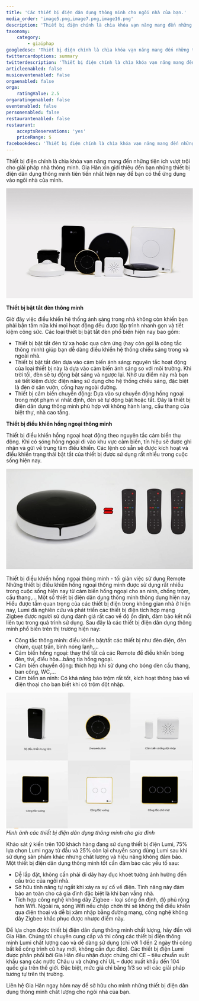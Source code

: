 ```yaml
---
title: 'Các thiết bị điện dân dụng thông minh cho ngôi nhà của bạn.'
media_order: 'image5.png,image7.png,image16.png'
description: 'Thiết bị điện chính là chìa khóa vạn năng mang đến những tiện ích vượt trội cho giải pháp nhà thông minh. Gia Hân xin giới thiệu đến bạn những thiết bị điện dân dụng thông minh tiên tiến nhất hiện nay để bạn có thể ứng dụng vào ngôi nhà của mình.'
taxonomy:
    category:
        - giaiphap
googledesc: 'Thiết bị điện chính là chìa khóa vạn năng mang đến những tiện ích vượt trội cho giải pháp nhà thông minh. Gia Hân xin giới thiệu đến bạn những thiết bị điện dân dụng thông minh tiên tiến nhất hiện nay để bạn có thể ứng dụng vào ngôi nhà của mình.'
twittercardoptions: summary
twitterdescription: 'Thiết bị điện chính là chìa khóa vạn năng mang đến những tiện ích vượt trội cho giải pháp nhà thông minh. Gia Hân xin giới thiệu đến bạn những thiết bị điện dân dụng thông minh tiên tiến nhất hiện nay để bạn có thể ứng dụng vào ngôi nhà của mình.'
articleenabled: false
musiceventenabled: false
orgaenabled: false
orga:
    ratingValue: 2.5
orgaratingenabled: false
eventenabled: false
personenabled: false
restaurantenabled: false
restaurant:
    acceptsReservations: 'yes'
    priceRange: $
facebookdesc: 'Thiết bị điện chính là chìa khóa vạn năng mang đến những tiện ích vượt trội cho giải pháp nhà thông minh. Gia Hân xin giới thiệu đến bạn những thiết bị điện dân dụng thông minh tiên tiến nhất hiện nay để bạn có thể ứng dụng vào ngôi nhà của mình.'
---
```


Thiết bị điện chính là chìa khóa vạn năng mang đến những tiện ích vượt trội cho giải pháp nhà thông minh. Gia Hân xin giới thiệu đến bạn những thiết bị điện dân dụng thông minh tiên tiến nhất hiện nay để bạn có thể ứng dụng vào ngôi nhà của mình.

![](image5.png)

**Thiết bị bật tắt đèn thông minh**

Giờ đây việc điều khiển hệ thống ánh sáng trong nhà không còn khiến bạn phải bận tâm nữa khi mọi hoạt động đều được lập trình nhanh gọn và tiết kiệm công sức. Các loại thiết bị bật tắt đèn phổ biến hiện nay bao gồm: 
* Thiết bị bật tắt đèn từ xa hoặc qua cảm ứng (hay còn gọi là công tắc thông minh) giúp bạn dễ dàng điều khiển hệ thống chiếu sáng trong và ngoài nhà. 
* Thiết bị bật tắt đèn dựa vào cảm biến ánh sáng: nguyên tắc hoạt động của loại thiết bị này là dựa vào cảm biến ánh sáng so với môi trường. Khi trời tối, đèn sẽ tự động bật sáng và ngược lại. Nhờ ưu điểm này mà bạn sẽ tiết kiệm được điện năng sử dụng cho hệ thống chiếu sáng, đặc biệt là đèn ở sân vườn, cổng hay ngoài đường. 
* Thiết bị cảm biến chuyển động: Dựa vào sự chuyển động hồng ngoại trong một phạm vi nhất định, đèn sẽ tự động bật hoặc tắt. Đây là thiết bị điện dân dụng thông minh phù hợp với không hành lang, cầu thang của biệt thự, nhà cao tầng. 


**Thiết bị điều khiển hồng ngoại thông minh**

Thiết bị điều khiển hồng ngoại hoạt động theo nguyên tắc cảm biến thụ động. Khi có sóng hồng ngoại đi vào khu vực cảm biến, tín hiệu sẽ được ghi nhận và gửi về trung tâm điều khiển. Các lệnh có sẵn sẽ được kích hoạt và điều khiển trạng thái bật tắt của thiết bị được sử dụng rất nhiều trong cuộc sống hiện nay. 

![](image7.png)

Thiết bị điều khiển hồng ngoại thông minh - tối giản việc sử dụng Remote
Những thiết bị điều khiển hồng ngoại thông minh được sử dụng rất nhiều trong cuộc sống hiện nay từ cảm biến hồng ngoại cho an ninh, chống trộm, cầu thang,...
Một số thiết bị điện dân dụng thông minh thông dụng hiện nay
Hiểu được tầm quan trọng của các thiết bị điện trong không gian nhà ở hiện nay, Lumi đã nghiên cứu và phát triển các thiết bị điện tích hợp mạng Zigbee được người sử dụng đánh giá rất cao về độ ổn định, đảm bảo kết nối liên tục trong quá trình sử dụng. Sau đây là các thiết bị điện dân dụng thông minh phổ biến trên thị trường hiện nay:
+ Công tắc thông minh: điều khiển bật/tắt các thiết bị như đèn điện, đèn chùm, quạt trần, bình nóng lạnh,...
+ Cảm biến hồng ngoại: thay thế tất cả các Remote để điều khiển bóng đèn, tivi, điều hòa...bằng tia hồng ngoại.
+ Cảm biến chuyển động:  thích hợp khi sử dụng cho bóng đèn cầu thang, ban công, WC,...
+ Cảm biến an ninh: Có khả năng báo trộm rất tốt, kích hoạt thông báo về điện thoại cho bạn biết khi có trộm đột nhập.

![](image16.png)
_Hình ảnh các thiết bị điện dân dụng thông minh cho gia đình_

Khảo sát ý kiến trên 100 khách hàng đang sử dụng thiết bị điện Lumi, 75% lựa chọn Lumi ngay từ đầu và 25% còn lại chuyển sang dùng Lumi sau khi sử dụng sản phẩm khác nhưng chất lượng và hiệu năng không đảm bảo. Một thiết bị điện dân dụng thông minh tốt cần đảm bảo các yếu tố sau: 
* Dễ lắp đặt, không cần phải đi dây hay đục khoét tường ảnh hưởng đến cấu trúc của ngôi nhà.
* Sở hữu tính năng tự ngắt khi xảy ra sự cố về điện. Tính năng này đảm bảo an toàn cho cả gia đình đặc biệt là khi bạn vắng nhà.
* Tích hợp công nghệ không dây Zigbee - loại sóng ổn định, độ phủ rộng hơn Wifi. Ngoài ra, sóng Wifi nếu chập chờn thì sẽ không thể điều khiển qua điện thoại và dễ bị xâm nhập bằng đường mạng, công nghệ không dây Zigbee khắc phục được nhược điểm này.


Để lựa chọn được thiết bị điện dân dụng thông minh chất lượng, hãy đến với Gia Hân. Chúng tôi chuyên cung cấp và thi công các thiết bị điện thông minh Lumi chất lượng cao và dễ dàng sử dụng (chỉ với 1 đến 2 ngày thi công bất kể công trình cũ hay mới, không cần đục đẽo). Các thiết bị điện Lumi được phân phối bởi Gia Hân đều nhận được chứng chỉ CE – tiêu chuẩn xuất khẩu sang các nước Châu  u và chứng chỉ UL – được xuất khẩu đến 104 quốc gia trên thế giới. Đặc biệt, mức giá chỉ bằng 1/3 so với các giải pháp tương tự trên thị trường.

Liên hệ Gia Hân ngay hôm nay để sở hữu cho mình những thiết bị điện dân dụng thông minh chất lượng cho ngôi nhà của bạn.

